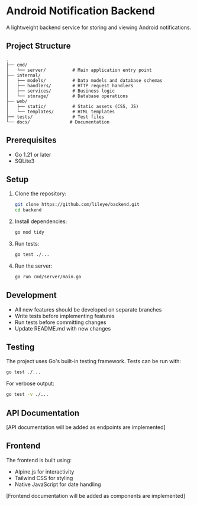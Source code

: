 # Android Notification Backend

A lightweight backend service for storing and viewing Android notifications.

## Project Structure

```
.
├── cmd/
│   └── server/          # Main application entry point
├── internal/
│   ├── models/          # Data models and database schemas
│   ├── handlers/        # HTTP request handlers
│   ├── services/        # Business logic
│   └── storage/         # Database operations
├── web/
│   ├── static/          # Static assets (CSS, JS)
│   └── templates/       # HTML templates
├── tests/               # Test files
└── docs/               # Documentation
```

## Prerequisites

- Go 1.21 or later
- SQLite3

## Setup

1. Clone the repository:
   ```bash
   git clone https://github.com/lileye/backend.git
   cd backend
   ```

2. Install dependencies:
   ```bash
   go mod tidy
   ```

3. Run tests:
   ```bash
   go test ./...
   ```

4. Run the server:
   ```bash
   go run cmd/server/main.go
   ```

## Development

- All new features should be developed on separate branches
- Write tests before implementing features
- Run tests before committing changes
- Update README.md with new changes

## Testing

The project uses Go's built-in testing framework. Tests can be run with:
```bash
go test ./...
```

For verbose output:
```bash
go test -v ./...
```

## API Documentation

[API documentation will be added as endpoints are implemented]

## Frontend

The frontend is built using:
- Alpine.js for interactivity
- Tailwind CSS for styling
- Native JavaScript for date handling

[Frontend documentation will be added as components are implemented] 